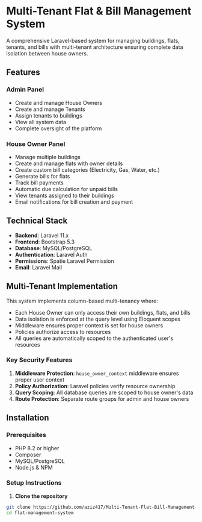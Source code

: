 # Multi-Tenant Flat & Bill Management System

A comprehensive Laravel-based system for managing buildings, flats, tenants, and bills with multi-tenant architecture ensuring complete data isolation between house owners.

## Features

### Admin Panel
- Create and manage House Owners
- Create and manage Tenants
- Assign tenants to buildings
- View all system data
- Complete oversight of the platform

### House Owner Panel
- Manage multiple buildings
- Create and manage flats with owner details
- Create custom bill categories (Electricity, Gas, Water, etc.)
- Generate bills for flats
- Track bill payments
- Automatic due calculation for unpaid bills
- View tenants assigned to their buildings
- Email notifications for bill creation and payment

## Technical Stack

- **Backend**: Laravel 11.x
- **Frontend**: Bootstrap 5.3
- **Database**: MySQL/PostgreSQL
- **Authentication**: Laravel Auth
- **Permissions**: Spatie Laravel Permission
- **Email**: Laravel Mail

## Multi-Tenant Implementation

This system implements column-based multi-tenancy where:

- Each House Owner can only access their own buildings, flats, and bills
- Data isolation is enforced at the query level using Eloquent scopes
- Middleware ensures proper context is set for house owners
- Policies authorize access to resources
- All queries are automatically scoped to the authenticated user's resources

### Key Security Features

1. **Middleware Protection**: `house_owner_context` middleware ensures proper user context
2. **Policy Authorization**: Laravel policies verify resource ownership
3. **Query Scoping**: All database queries are scoped to house owner's data
4. **Route Protection**: Separate route groups for admin and house owners

## Installation

### Prerequisites

- PHP 8.2 or higher
- Composer
- MySQL/PostgreSQL
- Node.js & NPM

### Setup Instructions

1. **Clone the repository**
```bash
git clone https://github.com/aziz417/Multi-Tenant-Flat-Bill-Management-System.git
cd flat-management-system
